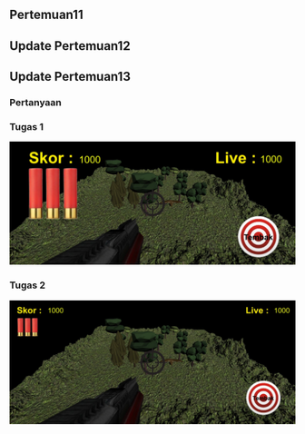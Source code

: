 ## Pertemuan11

## Update Pertemuan12

## Update Pertemuan13

### Pertanyaan

### Tugas 1
![alt text](https://github.com/berlianafd/AR-DuckHunter/blob/main/Screenshot/Screenshot_1.jpg)

### Tugas 2
![alt text](https://github.com/berlianafd/AR-DuckHunter/blob/main/Screenshot/Screenshot_2.jpg)
